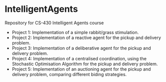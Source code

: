 # IntelligentAgents
 Repository for CS-430 Intelligent Agents course
 
* Project 1: Implementation of a simple rabbit/grass stimulation.
* Project 2: Implementation of a reactive agent for the pickup and delivery problem.
* Project 3: Implementation of a deliberative agent for the pickup and delivery problem. 
* Project 4: Implementation of a centralised coordination, using the Stochastic Optimisation Algorithm for the pickup and delivery problem.
* Project 5: Implementation of an auctioning agent for the pickup and delivery problem, comparing different biding strategies. 
